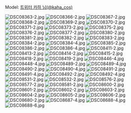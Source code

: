 ﻿---
dddd: 2024.03.30 루덴시아
nickname: 카하
sns_type: x
sns_id: kaha_cos
---

<a name="kaha_cos"></a>
Model: <a href="https://x.com/kaha_cos" target="_blank">트위터 카하 님(@kaha_cos)</a>

![DSC08363-2.jpg](/assets/img/2024/03-30/카하/DSC08363-2.jpg)
![DSC08366-2.jpg](/assets/img/2024/03-30/카하/DSC08366-2.jpg)
![DSC08367-2.jpg](/assets/img/2024/03-30/카하/DSC08367-2.jpg)
![DSC08368-2.jpg](/assets/img/2024/03-30/카하/DSC08368-2.jpg)
![DSC08369-2.jpg](/assets/img/2024/03-30/카하/DSC08369-2.jpg)
![DSC08370-2.jpg](/assets/img/2024/03-30/카하/DSC08370-2.jpg)
![DSC08371-2.jpg](/assets/img/2024/03-30/카하/DSC08371-2.jpg)
![DSC08373-2.jpg](/assets/img/2024/03-30/카하/DSC08373-2.jpg)
![DSC08375-2.jpg](/assets/img/2024/03-30/카하/DSC08375-2.jpg)
![DSC08376-2.jpg](/assets/img/2024/03-30/카하/DSC08376-2.jpg)
![DSC08377-2.jpg](/assets/img/2024/03-30/카하/DSC08377-2.jpg)
![DSC08380-2.jpg](/assets/img/2024/03-30/카하/DSC08380-2.jpg)
![DSC08381-2.jpg](/assets/img/2024/03-30/카하/DSC08381-2.jpg)
![DSC08382-2.jpg](/assets/img/2024/03-30/카하/DSC08382-2.jpg)
![DSC08383-2.jpg](/assets/img/2024/03-30/카하/DSC08383-2.jpg)
![DSC08384-2.jpg](/assets/img/2024/03-30/카하/DSC08384-2.jpg)
![DSC08384-4.jpg](/assets/img/2024/03-30/카하/DSC08384-4.jpg)
![DSC08385-2.jpg](/assets/img/2024/03-30/카하/DSC08385-2.jpg)
![DSC08386-2.jpg](/assets/img/2024/03-30/카하/DSC08386-2.jpg)
![DSC08386-4.jpg](/assets/img/2024/03-30/카하/DSC08386-4.jpg)
![DSC08411-2.jpg](/assets/img/2024/03-30/카하/DSC08411-2.jpg)
![DSC08413-2.jpg](/assets/img/2024/03-30/카하/DSC08413-2.jpg)
![DSC08414-2.jpg](/assets/img/2024/03-30/카하/DSC08414-2.jpg)
![DSC08415-2.jpg](/assets/img/2024/03-30/카하/DSC08415-2.jpg)
![DSC08418-2.jpg](/assets/img/2024/03-30/카하/DSC08418-2.jpg)
![DSC08419-2.jpg](/assets/img/2024/03-30/카하/DSC08419-2.jpg)
![DSC08446-4.jpg](/assets/img/2024/03-30/카하/DSC08446-4.jpg)
![DSC08448-4.jpg](/assets/img/2024/03-30/카하/DSC08448-4.jpg)
![DSC08489-2.jpg](/assets/img/2024/03-30/카하/DSC08489-2.jpg)
![DSC08489-4.jpg](/assets/img/2024/03-30/카하/DSC08489-4.jpg)
![DSC08490-2.jpg](/assets/img/2024/03-30/카하/DSC08490-2.jpg)
![DSC08490-4.jpg](/assets/img/2024/03-30/카하/DSC08490-4.jpg)
![DSC08491-2.jpg](/assets/img/2024/03-30/카하/DSC08491-2.jpg)
![DSC08491-4.jpg](/assets/img/2024/03-30/카하/DSC08491-4.jpg)
![DSC08492-2.jpg](/assets/img/2024/03-30/카하/DSC08492-2.jpg)
![DSC08492-4.jpg](/assets/img/2024/03-30/카하/DSC08492-4.jpg)
![DSC08531-2.jpg](/assets/img/2024/03-30/카하/DSC08531-2.jpg)
![DSC08532-2.jpg](/assets/img/2024/03-30/카하/DSC08532-2.jpg)
![DSC08576-2.jpg](/assets/img/2024/03-30/카하/DSC08576-2.jpg)
![DSC08577-2.jpg](/assets/img/2024/03-30/카하/DSC08577-2.jpg)
![DSC08581-2.jpg](/assets/img/2024/03-30/카하/DSC08581-2.jpg)
![DSC08600-2.jpg](/assets/img/2024/03-30/카하/DSC08600-2.jpg)
![DSC08601-2.jpg](/assets/img/2024/03-30/카하/DSC08601-2.jpg)
![DSC08602-2.jpg](/assets/img/2024/03-30/카하/DSC08602-2.jpg)
![DSC08603-2.jpg](/assets/img/2024/03-30/카하/DSC08603-2.jpg)
![DSC08604-2.jpg](/assets/img/2024/03-30/카하/DSC08604-2.jpg)
![DSC08605-2.jpg](/assets/img/2024/03-30/카하/DSC08605-2.jpg)
![DSC08606-2.jpg](/assets/img/2024/03-30/카하/DSC08606-2.jpg)
![DSC08680-2.jpg](/assets/img/2024/03-30/카하/DSC08680-2.jpg)
![DSC08687-4.jpg](/assets/img/2024/03-30/카하/DSC08687-4.jpg)
![DSC08688-4.jpg](/assets/img/2024/03-30/카하/DSC08688-4.jpg)
![DSC08688-6.jpg](/assets/img/2024/03-30/카하/DSC08688-6.jpg)